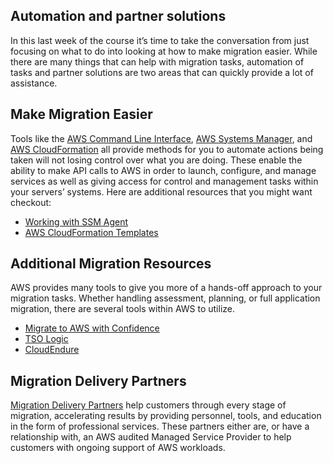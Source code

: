 ## Automation and partner solutions

In this last week of the course it’s time to take the conversation from just focusing on what to do into looking at how to make migration easier. While there are many things that can help with migration tasks, automation of tasks and partner solutions are two areas that can quickly provide a lot of assistance. 

## Make Migration Easier
Tools like the [AWS Command Line Interface](https://docs.aws.amazon.com/cli/latest/userguide/cli-chap-welcome.html), [AWS Systems Manager](https://docs.aws.amazon.com/systems-manager/latest/userguide/what-is-systems-manager.html), and [AWS CloudFormation](https://docs.aws.amazon.com/AWSCloudFormation/latest/UserGuide/cfn-whatis-howdoesitwork.html) all provide methods for you to automate actions being taken will not losing control over what you are doing. These enable the ability to make API calls to AWS in order to launch, configure, and manage services as well as giving access for control and management tasks within your servers’ systems. Here are additional resources that you might want checkout:

* [Working with SSM Agent](https://docs.aws.amazon.com/systems-manager/latest/userguide/ssm-agent.html)
* [A​WS CloudFormation Templates](https://aws.amazon.com/cloudformation/aws-cloudformation-templates/)

## A​dditional Migration Resources
AWS provides many tools to give you more of a hands-off approach to your migration tasks. Whether handling assessment, planning, or full application migration, there are several tools within AWS to utilize. 

* [Mi​grate to AWS with Confidence](https://aws.amazon.com/cloud-migration/#tools-and-services)
* [T​SO Logic](https://tsologic.com/)
* [C​loudEndure](https://www.cloudendure.com/live-migration/aws/)

## Migration Delivery Partners
[Migration Delivery Partners](https://aws.amazon.com/migration/partner-solutions/) help customers through every stage of migration, accelerating results by providing personnel, tools, and education in the form of professional services. These partners either are, or have a relationship with, an AWS audited Managed Service Provider to help customers with ongoing support of AWS workloads.

